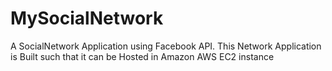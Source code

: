 # MySocialNetwork
A SocialNetwork Application using Facebook API.
This Network Application is Built such that it can be Hosted in Amazon AWS EC2 instance
